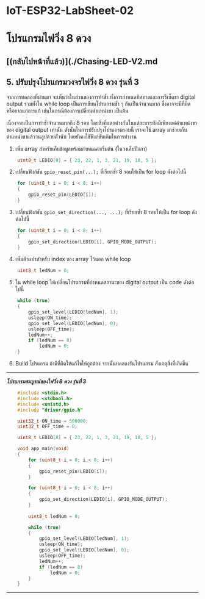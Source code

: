 # IoT-ESP32-LabSheet-02
# โปรแกรมไฟวิ่ง 8 ดวง
## [(กลับไปหน้าที่แล้ว)](./Chasing-LED-V2.md

## 5. ปรับปรุงโปรแกรมวงจรไฟวิ่ง 8 ดวง  รุ่นที่ 3

จากการทดลองที่ผ่านมา จะเห็นว่าในส่วนของการทำซ้ำ ทั้งการกำหนดทิศทางและการรีเซ็ตขา digital output รวมทั้งใน while loop เป็นการเขียนโปรแกรมซ้ำ ๆ กันเป็นจำนวนมาก ซึ่งอาจจะมีที่ผิด หรือยากแก่การแก้ เช่นในกรณีต้องการเปลี่ยนตำแหน่งขา เป็นต้น

เนื่องจากเป็นการทำซ้ำจำนวนมากถึง 8 รอบ โดยสิ่งที่แตกต่างกันในแต่ละบรรทัดมีเพียงแค่ตำแหน่งขาของ digital output เท่านั้น ดังนั้นในการปรับปรุงโปรแกรมรอบนี้ เราจะใช้ array มาช่วยเก็บตำแหน่งขาแล้ววนลูปด้วยตัวนับ โดยยังคงใช้ฟังก์ชันเดิมในการทำงาน
   

1. เพิ่ม array สำหรับเก็บข้อมูลพร้อมกำหนดค่าเริ่มต้น (ในวงเล็บปีกกา)

```c
    uint8_t LEDIO[8] = { 23, 22, 1, 3, 21, 19, 18, 5 };
```
2. เปลี่ยนฟังก์ชัน `gpio_reset_pin(...);` ที่เรียกซ้ำ 8 รอบให้เป็น for loop ดังต่อไปนี้

```c
	for (uint8_t i = 0; i < 8; i++)
	{
		gpio_reset_pin(LEDIO[i]);
	}
```

3. เปลี่ยนฟังก์ชัน `gpio_set_direction(..., ...);` ที่เรียกซ้ำ 8 รอบให้เป็น for loop ดังต่อไปนี้

```c
	for (uint8_t i = 0; i < 8; i++)
	{
		gpio_set_direction(LEDIO[i], GPIO_MODE_OUTPUT);
	}
```
4. เพิ่มตัวแปรสำหรับ index  ของ array ไว้นอก while loop   


```c
	uint8_t ledNum = 0;
```
5. ใน while loop ให้เปลี่ยนโปรแกรมที่กำหนดสถานะของ digital output เป็น code ดังต่อไปนี้

```c
	while (true)
	{
		gpio_set_level(LEDIO[ledNum], 1);
		usleep(ON_time);
		gpio_set_level(LEDIO[ledNum], 0);
		usleep(OFF_time);
		ledNum++;
		if (ledNum == 8)
			ledNum = 0;
	}
```

6. Build โปรแกรม ถ้ามีที่ผิดให้แก้ไขให้ถูกต้อง จากนั้นทดลองรันโปรแกรม สังเกตุสิ่งที่เกิดขึ้น

---
***โปรแกรมสมบูรณ์ของไฟวิ่ง 8 ดวง รุ่นที่ 3***
``` c
    #include <stdio.h>
    #include <stdbool.h>
    #include <unistd.h>
    #include "driver/gpio.h"  

    uint32_t ON_time = 500000;
    uint32_t OFF_time = 0;

    uint8_t LEDIO[8] = { 23, 22, 1, 3, 21, 19, 18, 5 };

    void app_main(void)
    {
        for (uint8_t i = 0; i < 8; i++)
        {
            gpio_reset_pin(LEDIO[i]);
        }

        for (uint8_t i = 0; i < 8; i++)
        {
            gpio_set_direction(LEDIO[i], GPIO_MODE_OUTPUT);
        }
        
        uint8_t ledNum = 0;

        while (true)
        {
            gpio_set_level(LEDIO[ledNum], 1);
            usleep(ON_time);
            gpio_set_level(LEDIO[ledNum], 0);
            usleep(OFF_time);
            ledNum++;
            if (ledNum == 8)
                ledNum = 0;
        }
    }
```
---